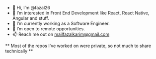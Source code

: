- 👋 Hi, I’m @fazal26
- 👀 I’m interested in Front End Development like React, React Native, Angular and stuff.
- 🌱 I’m currently working as a Software Engineer.
- 💞️ I’m open to remote opportunities.
- 📫 Reach me out on mailfazalkarim@gmail.com

** Most of the repos I've worked on were private, so not much to share technically **
